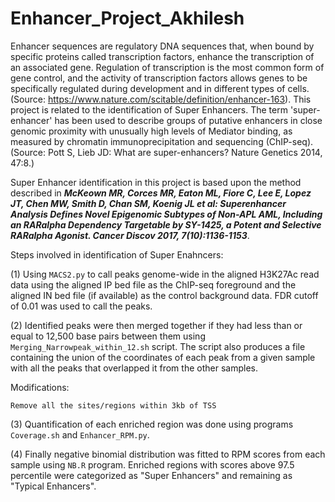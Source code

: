 # Enhancer_Project_Akhilesh
Enhancer sequences are regulatory DNA sequences that, when bound by specific proteins called transcription factors, enhance the transcription of an associated gene. Regulation of transcription is the most common form of gene control, and the activity of transcription factors allows genes to be specifically regulated during development and in different types of cells.(Source: https://www.nature.com/scitable/definition/enhancer-163). This project is related to the identification of Super Enhancers. The term 'super-enhancer' has been used to describe groups of putative enhancers in close genomic proximity with unusually high levels of Mediator binding, as measured by chromatin immunoprecipitation and sequencing (ChIP-seq). (Source: Pott S, Lieb JD: What are super-enhancers? Nature Genetics 2014, 47:8.)

Super Enhancer identification in this project is based upon the method described in _**McKeown MR, Corces MR, Eaton ML, Fiore C, Lee E, Lopez JT, Chen MW, Smith D, Chan SM, Koenig JL et al: Superenhancer Analysis Defines Novel Epigenomic Subtypes of Non-APL AML, Including an RARalpha Dependency Targetable by SY-1425, a Potent and Selective RARalpha Agonist. Cancer Discov 2017, 7(10):1136-1153**_.

Steps involved in identification of Super Enahncers:

(1) Using `MACS2.py` to call peaks genome-wide in the aligned H3K27Ac read data using the aligned IP bed file as the ChIP-seq foreground and the aligned IN bed file (if available) as the control background data. FDR cutoff of 0.01 was used to call the peaks.

(2) Identified peaks were then merged together if they had less than or equal to 12,500 base pairs between them using `Merging_Narrowpeak_within_12.sh` script. The script also produces a file containing the union of the coordinates of each peak from a given sample with all the peaks that overlapped it from the other samples.

Modifications:
    
    Remove all the sites/regions within 3kb of TSS

(3) Quantification of each enriched region was done using programs `Coverage.sh` and `Enhancer_RPM.py`.

(4) Finally negative binomial distribution was fitted to RPM scores from each sample using `NB.R` program. Enriched regions with scores above 97.5 percentile were categorized as "Super Enhancers" and remaining as "Typical Enhancers".
